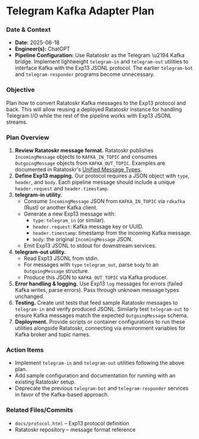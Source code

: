 # Telegram Kafka Adapter Plan

### Date & Context
- **Date:** 2025-06-18
- **Engineer(s):** ChatGPT
- **Pipeline Configuration:** Use Ratatoskr as the Telegram \u2194 Kafka bridge. Implement lightweight `telegram-in` and `telegram-out` utilities to interface Kafka with the Exp13 JSONL protocol. The earlier `telegram-bot` and `telegram-responder` programs become unnecessary.

### Objective
Plan how to convert Ratatoskr Kafka messages to the Exp13 protocol and back. This will allow reusing a deployed Ratatoskr instance for handling Telegram I/O while the rest of the pipeline works with Exp13 JSONL streams.

### Plan Overview
1. **Review Ratatoskr message format.** Ratatoskr publishes `IncomingMessage` objects to `KAFKA_IN_TOPIC` and consumes `OutgoingMessage` objects from `KAFKA_OUT_TOPIC`. Examples are documented in Ratatoskr's [Unified Message Types](https://github.com/Sector-F-Labs/ratatoskr/blob/main/docs/unified_message_types.md).
2. **Define Exp13 mapping.** Our protocol requires a JSON object with `type`, `header`, and `body`. Each pipeline message should include a unique `header.request` and `header.timestamp`.
3. **telegram-in utility.**
   - Consume `IncomingMessage` JSON from `KAFKA_IN_TOPIC` via `rdkafka` (Rust) or another Kafka client.
   - Generate a new Exp13 message with:
     - `type`: `telegram_in` (or similar).
     - `header.request`: Kafka message key or UUID.
     - `header.timestamp`: timestamp from the incoming Kafka message.
     - `body`: the original `IncomingMessage` JSON.
   - Emit Exp13 JSONL to stdout for downstream services.
4. **telegram-out utility.**
   - Read Exp13 JSONL from stdin.
   - For messages with `type` `telegram_out`, parse `body` to an `OutgoingMessage` structure.
   - Produce this JSON to `KAFKA_OUT_TOPIC` via Kafka producer.
5. **Error handling & logging.** Use Exp13 `log` messages for errors (failed Kafka writes, parse errors). Pass through unknown message types unchanged.
6. **Testing.** Create unit tests that feed sample Ratatoskr messages to `telegram-in` and verify produced JSONL. Similarly test `telegram-out` to ensure Kafka messages match the expected `OutgoingMessage` schema.
7. **Deployment.** Provide scripts or container configurations to run these utilities alongside Ratatoskr, connecting via environment variables for Kafka broker and topic names.

### Action Items
- Implement `telegram-in` and `telegram-out` utilities following the above plan.
- Add sample configuration and documentation for running with an existing Ratatoskr setup.
- Deprecate the previous `telegram-bot` and `telegram-responder` services in favor of the Kafka-based approach.

### Related Files/Commits
- `docs/protocol.html` – Exp13 protocol definition
- Ratatoskr repository – message format reference
